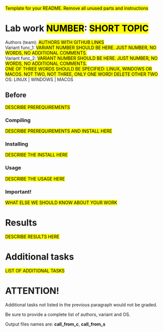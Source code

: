 <mark>Template for your README. Remove all unused parts and instructions</mark>

# Lab work <mark>NUMBER</mark>: <mark>SHORT TOPIC</mark>
Authors (team): <mark>AUTHORS WITH GITHUB LINKS</mark><br>
Variant func_1: <mark>VARIANT NUMBER SHOULD BE HERE. JUST NUMBER, NO WORDS, NO ADDITIONAL COMMENTS.</mark><br>
Variant func_2: <mark>VARIANT NUMBER SHOULD BE HERE. JUST NUMBER, NO WORDS, NO ADDITIONAL COMMENTS.</mark><br>
<mark>ONE OF THREE WORDS SHOULD BE SPECIFIED: LINUX, WINDOWS OR MACOS. NOT TWO, NOT THREE, ONLY ONE WORD! DELETE OTHER TWO</mark><br>
OS: LINUX | WINDOWS | MACOS 

## Before 

<mark>DESCRIBE PREREQUIREMENTS</mark>

### Compiling

<mark>DESCRIBE PREREQUIREMENTS AND INSTALL HERE</mark>

### Installing

<mark>DESCRIBE THE INSTALL HERE</mark>

### Usage

<mark>DESCRIBE THE USAGE HERE</mark>

### Important!

<mark>WHAT ELSE WE SHOULD KNOW ABOUT YOUR WORK</mark>

# Results

<mark>DESCRIBE RESULTS HERE</mark>

# Additional tasks
<mark>LIST OF ADDITIONAL TASKS<mark>

# ATTENTION!
Additional tasks not listed in the previous paragraph would not be graded.

Be sure to provide a complete list of authors, variant and OS.

Output files names are: __call_from_c__, __call_from_s__

